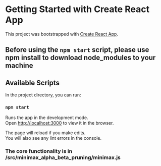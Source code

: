 # Getting Started with Create React App

This project was bootstrapped with [Create React App](https://github.com/facebook/create-react-app).

## Before using the `npm start` script, please use npm install to download node_modules to your machine

## Available Scripts

In the project directory, you can run:

### `npm start`

Runs the app in the development mode.\
Open [http://localhost:3000](http://localhost:3000) to view it in the browser.

The page will reload if you make edits.\
You will also see any lint errors in the console.

### The core functionality is in /src/minimax_alpha_beta_pruning/minimax.js